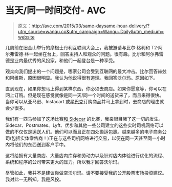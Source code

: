 # 当天/同一时间交付- AVC

> 原文：<http://avc.com/2015/03/same-daysame-hour-delivery/?utm_source=wanqu.co&utm_campaign=Wanqu+Daily&utm_medium=website>

几周前在旧金山举行的摩根士丹利互联网大会上，我被邀请与比尔·格利和 T2·阿尔弗雷德·林一起坐在台上，回答主持人和观众的问题。很有趣。比尔和阿尔弗雷德是业内最优秀的风投家，和他们一起登台是一种享受。

观众向我们提出的一个问题是，哪家公司会受到互联网的最大冲击。比尔回答赫兹和阿维斯，原因很明显。我认为他说得很有道理。我回答沃尔玛。原因如下。

直到现在，如果你想马上得到某样东西，你必须去商店。如果你愿意等，你可以在网上订购。但是现在感觉就像是同一天/同一个时间的送货来了，而且来得很快。当你可以从亚马逊、Instacart 或[星巴克](https://www.geekwire.com/2015/for-coffee-delivery-starbucks-will-use-postmates-in-seattle-and-baristas-in-new-york-city/)订购商品并马上拿到时，去商店的理由就会少很多。

我们有一匹马参加了这场比赛[和 Sidecar](https://avc.com/2015/02/people-plus-packages/) 的比赛，我亲眼目睹了这一切的发生。Sidecar、Postmates、Lyft、优步和其他一些公司建立的这些实时司机网络可以做的不仅仅是运送人们。他们可以而且正在四处搬运包裹。越来越多的电子商务公司(包括实体零售商！)正在与这些司机网络进行交易，以便在同一天甚至同一小时内将他们的东西送到客户手中。

这将给拥有大量商店、大量店内库存和劳动力以及针对店内体验进行优化的流程、系统和程序的公司带来更大的压力。所以我才回答沃尔玛。

尽管如此，我并不是建议你做空沃尔玛。请不要接受我的公开股票市场投资建议。我对此一无所知。我是风投。